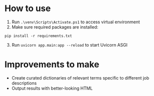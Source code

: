 # How to use
1. Run `.\venv\Scripts\Activate.ps1` to access virtual environment
2. Make sure required packages are installed:
```
pip install -r requirements.txt
```
3. Run `uvicorn app.main:app --reload` to start Uvicorn ASGI

# Improvements to make
- Create curated dictionaries of relevant terms specific to different job descriptions
- Output results with better-looking HTML